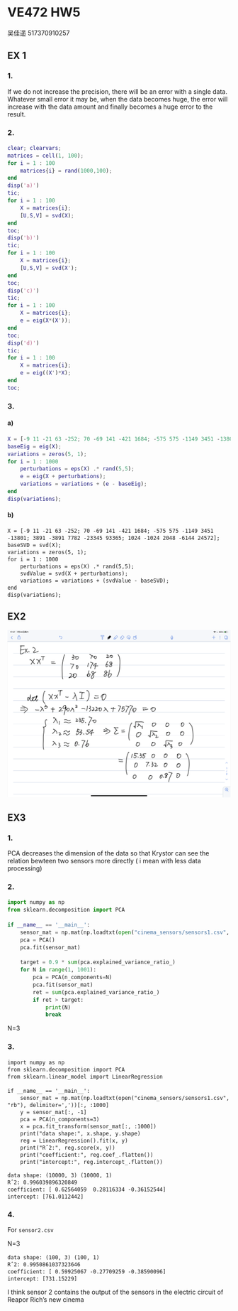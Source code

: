 # VE472 HW5

吴佳遥 517370910257

## EX 1

### 1. 

If we do not increase the precision, there will be an error with a single data. Whatever small error it may be, when the data becomes huge, the error will increase with the data amount and finally becomes a huge error to the result.

### 2.

~~~matlab
clear; clearvars;
matrices = cell(1, 100);
for i = 1 : 100
    matrices{i} = rand(1000,100);
end
disp('a)')
tic;
for i = 1 : 100
    X = matrices{i};
    [U,S,V] = svd(X);
end
toc;
disp('b)')
tic;
for i = 1 : 100
    X = matrices{i};
    [U,S,V] = svd(X');
end
toc;
disp('c)')
tic;
for i = 1 : 100
    X = matrices{i};
    e = eig(X*(X'));
end
toc;
disp('d)')
tic;
for i = 1 : 100
    X = matrices{i};
    e = eig((X')*X);
end
toc;
~~~

### 3.

#### a)

~~~matlab
X = [-9 11 -21 63 -252; 70 -69 141 -421 1684; -575 575 -1149 3451 -13801; 3891 -3891 7782 -23345 93365; 1024 -1024 2048 -6144 24572];
baseEig = eig(X);
variations = zeros(5, 1);
for i = 1 : 1000
	perturbations = eps(X) .* rand(5,5);
	e = eig(X + perturbations);
	variations = variations + (e - baseEig);
end
disp(variations);
~~~

#### b)

~~~
X = [-9 11 -21 63 -252; 70 -69 141 -421 1684; -575 575 -1149 3451 -13801; 3891 -3891 7782 -23345 93365; 1024 -1024 2048 -6144 24572];
baseSVD = svd(X);
variations = zeros(5, 1);
for i = 1 : 1000
	perturbations = eps(X) .* rand(5,5);
	svdValue = svd(X + perturbations);
	variations = variations + (svdValue - baseSVD);
end
disp(variations);
~~~



## EX2

![IMG_0124](hw5.assets/IMG_0124.PNG)

## EX3

### 1.

PCA decreases the dimension of the data so that Krystor can see the relation bewteen two sensors more directly ( i mean with less data processing)

### 2.

```python
import numpy as np
from sklearn.decomposition import PCA

if __name__ == '__main__':
    sensor_mat = np.mat(np.loadtxt(open("cinema_sensors/sensors1.csv", "rb"), delimiter=','))[:, :1000]
    pca = PCA()
    pca.fit(sensor_mat)

    target = 0.9 * sum(pca.explained_variance_ratio_)
    for N in range(1, 1001):
        pca = PCA(n_components=N)
        pca.fit(sensor_mat)
        ret = sum(pca.explained_variance_ratio_)
        if ret > target:
            print(N)
            break
```

N=3

### 3.

~~~
import numpy as np
from sklearn.decomposition import PCA
from sklearn.linear_model import LinearRegression

if __name__ == '__main__':
    sensor_mat = np.mat(np.loadtxt(open("cinema_sensors/sensors1.csv", "rb"), delimiter=','))[:, :1000]
    y = sensor_mat[:, -1]
    pca = PCA(n_components=3)
    x = pca.fit_transform(sensor_mat[:, :1000])
    print("data shape:", x.shape, y.shape)
    reg = LinearRegression().fit(x, y)
    print("Rˆ2:", reg.score(x, y))
    print("coefficient:", reg.coef_.flatten())
    print("intercept:", reg.intercept_.flatten())
~~~

~~~
data shape: (10000, 3) (10000, 1)
Rˆ2: 0.996039896320849
coefficient: [ 0.62564059  0.28116334 -0.36152544]
intercept: [761.0112442]
~~~

### 4.

For `sensor2.csv`

N=3

~~~
data shape: (100, 3) (100, 1)
Rˆ2: 0.9950861037323646
coefficient: [ 0.59925067 -0.27709259 -0.38590096]
intercept: [731.15229]
~~~

I think sensor 2 contains the output of the sensors in the electric circuit of Reapor Rich’s new cinema

